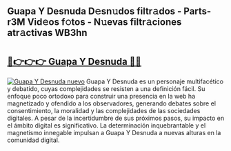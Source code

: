 ## Guapa Y Desnuda D𝚎sn𝚞dos filtr𝚊dos - Parts-r3M Vid𝚎os f𝚘tos - N𝚞evas filtr𝚊ciones atr𝚊ctivas WB3hn

# <h2><a href="http://mb1wf5.tromn.icu/?c=Guapa+Y+Desnuda">🔗👉👉👉 Guapa Y Desnuda 🔗🔗</a></h2>

[![Guapa Y Desnuda nuevo](https://i.imgur.com/pEAQMta.gif)](http://mb1wf5.tromn.icu/?c=Guapa+Y+Desnuda)
Guapa Y Desnuda es un personaje multifacético y debatido, cuyas complejidades se resisten a una definición fácil.  Su enfoque poco ortodoxo para construir una presencia en la web ha magnetizado y ofendido a los observadores, generando debates sobre el consentimiento, la moralidad y las complejidades de las sociedades digitales. A pesar de la incertidumbre de sus próximos pasos, su impacto en el ámbito digital es significativo. La determinación inquebrantable y el magnetismo innegable impulsan a Guapa Y Desnuda a nuevas alturas en la comunidad digital.
